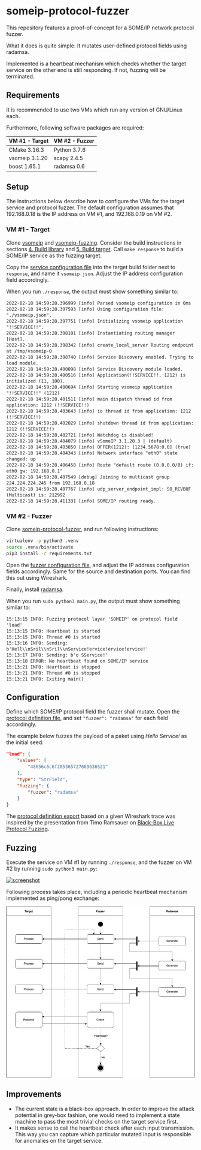 # someip-protocol-fuzzer

This repository features a proof-of-concept for a SOME/IP network protocol fuzzer.

What it does is quite simple: It mutates user-defined protocol fields using radamsa.

Implemented is a heartbeat mechanism which checks whether the target service on the other end is still responding. If not, fuzzing will be terminated.

## Requirements

It is recommended to use two VMs which run any version of GNU/Linux each.

Furthermore, following software packages are required:

| VM #1 - Target     | VM #2 - Fuzzer     |
| ------------------ | ------------------ |
| CMake 3.16.3       | Python 3.7.6       |
| vsomeip 3.1.20     | scapy 2.4.5        |
| boost 1.65.1       | radamsa 0.6        |

## Setup

The instructions below describe how to configure the VMs for the target service and protocol fuzzer. The default configuration assumes that 192.168.0.18 is the IP address on VM #1, and 192.168.0.19 on VM #2.

### VM #1 - Target

Clone [vsomeip](https://github.com/COVESA/vsomeip) and [vsomeip-fuzzing](https://github.com/cfanatic/vsomeip-fuzzing). Consider the build instructions in sections [4. Build library](https://github.com/cfanatic/vsomeip-fuzzing#4-build-library) and [5. Build target](https://github.com/cfanatic/vsomeip-fuzzing#5-build-target). Call `make response` to build a SOME/IP service as the fuzzing target.

Copy the [service configuration file](https://github.com/cfanatic/vsomeip-fuzzing/blob/master/conf/vsomeip_response.json) into the target build folder next to `response`, and name it `vsomeip.json`. Adjust the IP address configuration field accordingly.

When you run `./response`, the output must show something similar to:

```log
2022-02-18 14:59:28.396999 [info] Parsed vsomeip configuration in 0ms
2022-02-18 14:59:28.397593 [info] Using configuration file: "./vsomeip.json".
2022-02-18 14:59:28.397751 [info] Initializing vsomeip application "!!SERVICE!!".
2022-02-18 14:59:28.398101 [info] Instantiating routing manager [Host].
2022-02-18 14:59:28.398342 [info] create_local_server Routing endpoint at /tmp/vsomeip-0
2022-02-18 14:59:28.398740 [info] Service Discovery enabled. Trying to load module.
2022-02-18 14:59:28.400098 [info] Service Discovery module loaded.
2022-02-18 14:59:28.400516 [info] Application(!!SERVICE!!, 1212) is initialized (11, 100).
2022-02-18 14:59:28.400694 [info] Starting vsomeip application "!!SERVICE!!" (1212)
2022-02-18 14:59:28.401511 [info] main dispatch thread id from application: 1212 (!!SERVICE!!)
2022-02-18 14:59:28.403643 [info] io thread id from application: 1212 (!!SERVICE!!)
2022-02-18 14:59:28.402029 [info] shutdown thread id from application: 1212 (!!SERVICE!!)
2022-02-18 14:59:28.402721 [info] Watchdog is disabled!
2022-02-18 14:59:28.404079 [info] vSomeIP 3.1.20.3 | (default)
2022-02-18 14:59:28.403850 [info] OFFER(1212): [1234.5678:0.0] (true)
2022-02-18 14:59:28.404343 [info] Network interface "eth0" state changed: up
2022-02-18 14:59:28.406458 [info] Route "default route (0.0.0.0/0) if: eth0 gw: 192.168.0.1"
2022-02-18 14:59:28.407549 [debug] Joining to multicast group 224.224.224.245 from 192.168.0.18
2022-02-18 14:59:28.407767 [info] udp_server_endpoint_impl: SO_RCVBUF (Multicast) is: 212992
2022-02-18 14:59:28.411331 [info] SOME/IP routing ready.
```

### VM #2 - Fuzzer

Clone [someip-protocol-fuzzer](https://github.com/cfanatic/someip-protocol-fuzzer), and run following instructions:

```bash
virtualenv -p python3 .venv
source .venv/bin/activate
pip3 install -r requirements.txt 
```

Open the [fuzzer configuration file](https://github.com/cfanatic/someip-protocol-fuzzer/blob/master/config.ini), and adjust the IP address configuration fields accordingly. Same for the source and destination ports. You can find this out using Wireshark.

Finally, install [radamsa](https://gitlab.com/akihe/radamsa).

When you run `sudo python3 main.py`, the output must show something similar to:

```log
15:13:15 INFO: Fuzzing protocol layer 'SOMEIP' on protocol field 'load'
15:13:15 INFO: Heartbeat is started
15:13:15 INFO: Thread #0 is started
15:13:16 INFO: Sending: b'Hell\\nSril\\nSril\\nService!ervice!ervice!ervice!'
15:13:17 INFO: Sending: b'o SService!'
15:13:18 ERROR: No heartbeat found on SOME/IP service
15:13:21 INFO: Heartbeat is stopped
15:13:21 INFO: Thread #0 is stopped
15:13:21 INFO: Exiting main()
```

## Configuration

Define which SOME/IP protocol field the fuzzer shall mutate. Open the [protocol definition file](https://github.com/cfanatic/someip-protocol-fuzzer/blob/master/data/someip_fields.json), and set `"fuzzer": "radamsa"` for each field accordingly.

The example below fuzzes the payload of a paket using *Hello Service!* as the initial seed:

```json
"load": {
    "values": [
        "48656c6c6f205365727669636521"
    ],
    "type": "StrField",
    "fuzzing": {
        "fuzzer": "radamsa"
    }
}
```

The [protocol definition export](https://github.com/cfanatic/someip-protocol-fuzzer/blob/master/someip_fuzzer/template.py) based on a given Wireshark trace was inspired by the presentation from Timo Ramsauer on [Black-Box Live Protocol Fuzzing](https://media.ccc.de/v/eh19-149-black-box-live-protocol-fuzzing).

## Fuzzing

Execute the service on VM #1 by running `./response`, and the fuzzer on VM #2 by running `sudo python3 main.py`:

<a href="https://raw.githubusercontent.com/cfanatic/someip-protocol-fuzzer/master/misc/fuzzing.webm" target="_blank" rel="noopener noreferrer">![screenshot](https://raw.githubusercontent.com/cfanatic/someip-protocol-fuzzer/master/misc/fuzzing.png)</a>

Following process takes place, including a periodic heartbeat mechanism implemented as ping/pong exchange:

![flowchart](https://raw.githubusercontent.com/cfanatic/someip-protocol-fuzzer/master/misc/flowchart.png)

## Improvements

- The current state is a black-box approach. In order to improve the attack potential in grey-box fashion, one would need to implement a state machine to pass the most trivial checks on the target service first.
- It makes sense to call the heartbeat check after each input transmission. This way you can capture which particular mutated input is responsible for anomalies on the target service.
